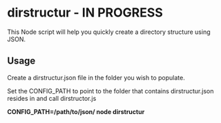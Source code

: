 # dirstructur - IN PROGRESS

This Node script will help you quickly create a directory structure using JSON.

## Usage

Create a dirstructur.json file in the folder you wish to populate.

Set the CONFIG_PATH to point to the folder that contains dirstructur.json resides in and call dirstructor.js

__CONFIG_PATH=/path/to/json/ node dirstructur__
